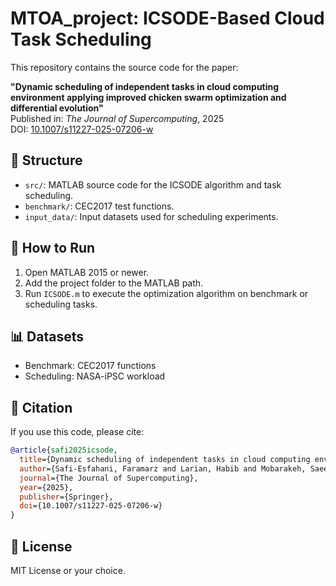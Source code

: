 
# MTOA_project: ICSODE-Based Cloud Task Scheduling

This repository contains the source code for the paper:

**"Dynamic scheduling of independent tasks in cloud computing environment applying improved chicken swarm optimization and differential evolution"**  
Published in: *The Journal of Supercomputing*, 2025  
DOI: [10.1007/s11227-025-07206-w](https://doi.org/10.1007/s11227-025-07206-w)

## 📂 Structure
- `src/`: MATLAB source code for the ICSODE algorithm and task scheduling.
- `benchmark/`: CEC2017 test functions.
- `input_data/`: Input datasets used for scheduling experiments.

## 🧪 How to Run
1. Open MATLAB 2015 or newer.
2. Add the project folder to the MATLAB path.
3. Run `ICSODE.m` to execute the optimization algorithm on benchmark or scheduling tasks.

## 📊 Datasets
- Benchmark: CEC2017 functions
- Scheduling: NASA-iPSC workload

## 🔗 Citation
If you use this code, please cite:

```bibtex
@article{safi2025icsode,
  title={Dynamic scheduling of independent tasks in cloud computing environment applying improved chicken swarm optimization and differential evolution},
  author={Safi-Esfahani, Faramarz and Larian, Habib and Mobarakeh, Saeed Saeedi and Mirjalili, Seyedali},
  journal={The Journal of Supercomputing},
  year={2025},
  publisher={Springer},
  doi={10.1007/s11227-025-07206-w}
}
```

## 📄 License
MIT License or your choice.
